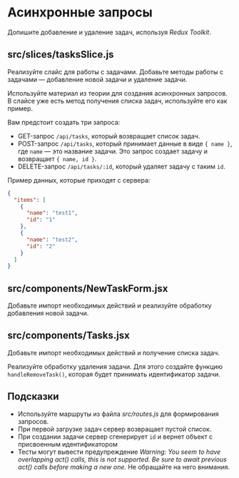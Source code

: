 # Асинхронные запросы

Допишите добавление и удаление задач, используя _Redux Toolkit_.

## src/slices/tasksSlice.js

Реализуйте слайс для работы с задачами. Добавьте методы работы с задачами — добавление новой задачи и удаление задачи.

Используйте материал из теории для создания асинхронных запросов. В слайсе уже есть метод получения списка задач, используйте его как пример.

Вам предстоит создать три запроса:

- GET-запрос `/api/tasks`, который возвращает список задач.
- POST-запрос `/api/tasks`, который принимает данные в виде `{ name }`, где `name` — это название задачи. Это запрос создает задачу и возвращает `{ name, id }`.
- DELETE-запрос `/api/tasks/:id`, который удаляет задачу с таким `id`.

Пример данных, которые приходят с сервера:

```json
{
  "items": [
    {
      "name": "test1",
      "id": "1"
    },
    {
      "name": "test2",
      "id": "2"
    }
  ]
}
```

## src/components/NewTaskForm.jsx

Добавьте импорт необходимых действий и реализуйте обработку добавления новой задачи.

## src/components/Tasks.jsx

Добавьте импорт необходимых действий и получение списка задач.

Реализуйте обработку удаления задачи. Для этого создайте функцию `handleRemoveTask()`, которая будет принимать идентификатор задачи.

## Подсказки

- Используйте маршруты из файла _src/routes.js_ для формирования запросов.
- При первой загрузке задач сервер возвращает пустой список.
- При создании задачи сервер сгенерирует `id` и вернет объект с присвоенным идентификатором
- Тесты могут вывести предупреждение _Warning: You seem to have overlapping act() calls, this is not supported. Be sure to await previous act() calls before making a new one_. Не обращайте на него внимания.
